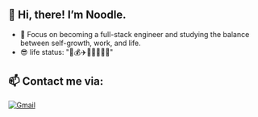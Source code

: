 ## 👋 Hi, there! I’m Noodle.

- 🎉 Focus on becoming a full-stack engineer and studying the balance between self-growth, work, and life.
- 😎 life status: "💪💰✈️🏊‍♀️🚵‍♀️📖"

## 📫 Contact me via:

  [<img alt="Gmail" src="https://img.shields.io/badge/Gmail-D14836?style=for-the-badge&logo=gmail&logoColor=white"/>](mailto:chowna1121@gmail.com)&emsp;
